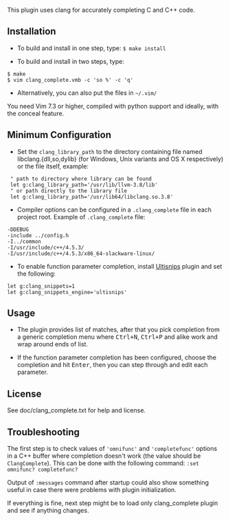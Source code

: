 This plugin uses clang for accurately completing C and C++ code.

## Installation

- To build and install in one step, type: `$ make install`

- To build and install in two steps, type:

```
$ make
$ vim clang_complete.vmb -c 'so %' -c 'q'
```

- Alternatively, you can also put the files in `~/.vim/`

You need Vim 7.3 or higher, compiled with python support and ideally, with
the conceal feature.

## Minimum Configuration

- Set the `clang_library_path` to the directory containing file named
  libclang.{dll,so,dylib} (for Windows, Unix variants and OS X respectively) or
  the file itself, example:

```vim
 " path to directory where library can be found
 let g:clang_library_path='/usr/lib/llvm-3.8/lib'
 " or path directly to the library file
 let g:clang_library_path='/usr/lib64/libclang.so.3.8'
```

- Compiler options can be configured in a `.clang_complete` file in each project
  root.  Example of `.clang_complete` file:

```
-DDEBUG
-include ../config.h
-I../common
-I/usr/include/c++/4.5.3/
-I/usr/include/c++/4.5.3/x86_64-slackware-linux/
```

- To enable function parameter completion, install
  [Ultisnips](https://github.com/SirVer/ultisnips) plugin and set the following:

```vim
let g:clang_snippets=1
let g:clang_snippets_engine='ultisnips'
```


## Usage

- The plugin provides list of matches, after that you pick completion from a
generic completion menu where <kbd>Ctrl+N</kbd>, <kbd>Ctrl+P</kbd> and alike
work and wrap around ends of list.

- If the function parameter completion has been configured, choose the completion
and hit <kbd>Enter</kbd>, then you can step through and edit each parameter.


## License

See doc/clang_complete.txt for help and license.

## Troubleshooting

The first step is to check values of `'omnifunc'` and `'completefunc'` options
in a C++ buffer where completion doesn't work (the value should be
`ClangComplete`).  This can be done with the following command:
`:set omnifunc? completefunc?`

Output of `:messages` command after startup could also show something useful in
case there were problems with plugin initialization.

If everything is fine, next step might be to load only clang_complete plugin
and see if anything changes.
